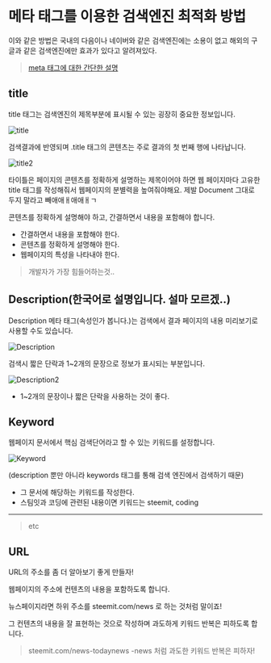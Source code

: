 # 메타 태그를 이용한 검색엔진 최적화 방법

이와 같은 방법은 국내의 다음이나 네이버와 같은 검색엔진에는 소용이 없고 해외의 구글과 같은 검색엔진에만 효과가 있다고 알려져있다.

> [meta 태그에 대한 간단한 설명](../Html/MetaData.md)

## title

title 태그는 검색엔진의 제목부분에 표시될 수 있는 굉장히 중요한 정보입니다.

![title](https://steemitimages.com/DQmSWVNQpB3daDpDNg9Fh43cVBeSiBAGGn3ubGNYJYsZsx3/Cap%202018-02-12%2007-02-52-176.png)

검색결과에 반영되며 .title 태그의 콘텐츠는 주로 결과의 첫 번째 행에 나타납니다.

![title2](https://steemitimages.com/1280x0/https://steemitimages.com/DQmP6JRMPc5do3YZX9gK9dMGhRR2MbCeKrADRhZF88rthAq/Cap%202018-02-11%2012-17-30-311.png)

타이틀은 페이지의 콘텐츠를 정확하게 설명하는 제목이어야 하면 웹 페이지마다 고유한 title 태그를 작성해줘서 웹페이지의 분별력을 높여줘야해요. 제발 Document 그대로 두지 말라고 빼애애ㅐ애애ㅐㄱ

콘텐츠를 정확하게 설명해야 하고, 간결하면서 내용을 포함해야 합니다.

- 간결하면서 내용을 포함해야 한다.
- 콘텐츠를 정확하게 설명해야 한다.
- 웹페이지의 특성을 나타내야 한다.

> 개발자가 가장 힘들어하는것..

## Description(한국어로 설명입니다. 설마 모르겠..)

Description 메타 태그(속성인가 봅니다.)는 검색에서 결과 페이지의 내용 미리보기로 사용할 수도 있습니다.

![Description](https://steemitimages.com/DQmd8fEqdBJsQ1oTznqrAqPQRxvFeAjF8JyVuQ4iDj2zquE/Cap%202018-02-12%2007-04-09-919.png)

검색시 짧은 단락과 1~2개의 문장으로 정보가 표시되는 부분입니다.

![Description2](https://steemitimages.com/1280x0/https://steemitimages.com/DQmdhvWnZ4LdWrRE8KZQimzg23BQSwYdpUk7pSiyRFi5W56/Cap%202018-02-11%2012-18-07-447.png)

- 1~2개의 문장이나 짧은 단락을 사용하는 것이 좋다.

## Keyword

웹페이지 문서에서 핵심 검색단어라고 할 수 있는 키워드를 설정합니다.

![Keyword](https://steemitimages.com/DQmXPBHa5EqxDTwkwgVK2urfnrRKvAiexqKKT4aXjbnPXGj/Cap%202018-02-12%2007-04-36-428.png)

(description 뿐만 아니라 keywords 태그를 통해 검색 엔진에서 검색하기 때문)

- 그 문서에 해당하는 키워드를 작성한다.
- 스팀잇과 코딩에 관련된 내용이면 키워드는 steemit, coding

---

> etc

## URL

URL의 주소를 좀 더 알아보기 좋게 만들자!

웹페이지의 주소에 컨텐츠의 내용을 포함하도록 합니다.

뉴스페이지라면 하위 주소를 steemit.com/news 로 하는 것처럼 말이죠!

그 컨텐츠의 내용을 잘 표현하는 것으로 작성하며 과도하게 키워드 반복은 피하도록 합니다.

> steemit.com/news-todaynews -news 처럼 과도한 키워드 반복은 피하자!
